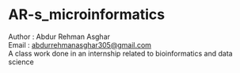 # AR-s_microinformatics <br>
Author : Abdur Rehman Asghar <br>
Email : abdurrehmanasghar305@gmail.com <br>
A class work done in an internship related to bioinformatics and data science
